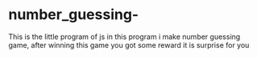 # number_guessing-
This is the little program of js in this program i make number guessing game, after winning this game you got some reward it is surprise for you
